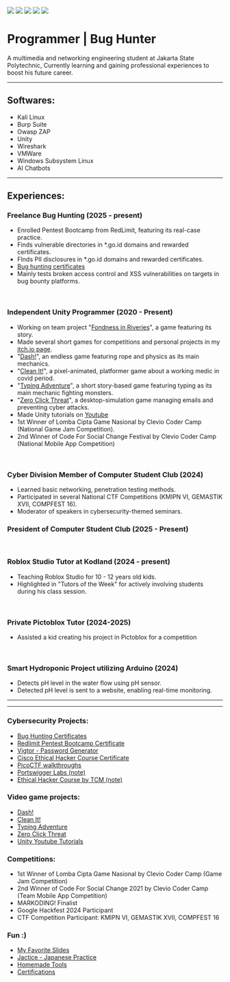 <a href="https://linkedin.com/in/chandra-tritaqwa-ramadhan"><img src="https://img.shields.io/badge/-LinkedIn-0072b1?&style=for-the-badge&logo=linkedin&logoColor=white" /></a>
<a href="https://youtube.com/lolpotch"><img src="https://img.shields.io/badge/-YouTube-FF0000?&style=for-the-badge&logo=youtube&logoColor=white" /></a>
<a href="https://instagram.com/lolpotch"><img src="https://img.shields.io/badge/-Instagram-E4405F?&style=for-the-badge&logo=instagram&logoColor=white" /></a>
<a href="https://github.com/lolpotch"><img src="https://img.shields.io/badge/-GitHub-181717?style=for-the-badge&logo=GitHub&logoColor=white" /></a>
<a href="https://lolpotch.itch.io"><img src="https://img.shields.io/badge/-itch.io-FA5C5C?style=for-the-badge&logo=itch.io&logoColor=white" /></a><br>

# Programmer | Bug Hunter
A multimedia and networking engineering student at Jakarta State Polytechnic, Currently learning and gaining professional experiences to boost his future career.

---

## Softwares:
- Kali Linux
- Burp Suite
- Owasp ZAP
- Unity
- Wireshark
- VMWare
- Windows Subsystem Linux
- AI Chatbots
----

## Experiences:
### Freelance Bug Hunting (2025 - present)
- Enrolled Pentest Bootcamp from RedLimit, featuring its real-case practice.
- Finds vulnerable directories in *.go.id domains and rewarded certificates.
- FInds PII disclosures in *.go.id domains and rewarded certificates.
- [Bug hunting certificates](https://www.linkedin.com/in/chandra-tritaqwa-ramadhan/recent-activity/documents/)
- Mainly tests broken access control and XSS vulnerabilities on targets in bug bounty platforms.
<br>

### Independent Unity Programmer (2020 - Present)
- Working on team project "[Fondness in Riveries](https://github.com/rifkisetiawan0101/Fondness-In-Riveries)", a game featuring its story.
- Made several short games for competitions and personal projects in my [itch.io page](https://lolpotch.itch.io/).
- "[Dash!](https://lolpotch.itch.io/dash)", an endless game featuring rope and physics as its main mechanics.
- "[Clean It!](https://lolpotch.itch.io/clean-it)", a pixel-animated, platformer game about a working medic in covid period.
- "[Typing Adventure](https://lolpotch.itch.io/typing-adventure)", a short story-based game featuring typing as its main mechanic fighting monsters.
- "[Zero Click Threat](https://lolpotch.itch.io/zero-click-threat)", a desktop-simulation game managing emails and preventing cyber attacks.
- Made Unity tutorials on [Youtube](https://www.youtube.com/playlist?list=PLj8QP2AecOrRF9quEOtF7EuQU6pVwovjQ)
- 1st Winner of Lomba Cipta Game Nasional by Clevio Coder Camp (National Game Jam Competition).
- 2nd Winner of Code For Social Change Festival by Clevio Coder Camp (National Mobile App Competition)
<br>

### Cyber Division Member of Computer Student Club (2024)
- Learned basic networking, penetration testing methods.
- Participated in several National CTF Competitions (KMIPN VI, GEMASTIK XVII, COMPFEST 16).
- Moderator of speakers in cybersecurity-themed seminars.
### President of Computer Student Club (2025 - Present)
<br>

### Roblox Studio Tutor at Kodland (2024 - present)
- Teaching Roblox Studio for 10 - 12 years old kids.
- Highlighted in "Tutors of the Week" for actively involving students during his class session.
<br>

### Private Pictoblox Tutor (2024-2025)
- Assisted a kid creating his project in Pictoblox for a competition 
<br>

### Smart Hydroponic Project utilizing Arduino (2024)
- Detects pH level in the water flow using pH sensor.
- Detected pH level is sent to a website, enabling real-time monitoring.

----------------
----------------

### Cybersecurity Projects:
- [Bug Hunting Certificates](https://www.linkedin.com/in/chandra-tritaqwa-ramadhan/recent-activity/documents/)
- [Redlimit Pentest Bootcamp Certificate](https://www.linkedin.com/in/chandra-tritaqwa-ramadhan/recent-activity/documents/)
- [Vigtor - Password Generator](https://github.com/Lolpotch/vigenere-cipher)
- [Cisco Ethical Hacker Course Certificate](https://www.credly.com/badges/2fb9d430-e2ad-4f0a-82fb-7cceca54f414/public_url)
- [PicoCTF walkthroughs](https://www.youtube.com/playlist?list=PLj8QP2AecOrTgQdxJ6rQ3hhjnMboQGR4W)
- [Portswigger Labs (note)](https://github.com/Lolpotch/keepnote-portswigger-labs)
- [Ethical Hacker Course by TCM (note)](https://github.com/Lolpotch/keepnote-cisco-ethical-hacker)

### Video game projects:
- [Dash!](https://lolpotch.itch.io/dash)
- [Clean It!](https://lolpotch.itch.io/clean-it)
- [Typing Adventure](https://lolpotch.itch.io/typing-adventure)
- [Zero Click Threat](https://lolpotch.itch.io/zero-click-threat)
- [Unity Youtube Tutorials](https://www.youtube.com/playlist?list=PLj8QP2AecOrRF9quEOtF7EuQU6pVwovjQ)

### Competitions:
- 1st Winner of Lomba Cipta Game Nasional by Clevio Coder Camp (Game Jam Competition)
- 2nd Winner of Code For Social Change 2021 by Clevio Coder Camp (Team Mobile App Competition)
- MARKODING! Finalist
- Google Hackfest 2024 Participant
- CTF Competition Participant: KMIPN VI, GEMASTIK XVII, COMPFEST 16

### Fun :)
- [My Favorite Slides](https://github.com/Lolpotch/my-favorite-slides)
- [Jactice - Japanese Practice](https://lolpotch.github.io/jactice/)
- [Homemade Tools](https://github.com/Lolpotch/homemade-tools)
- [Certifications](https://www.linkedin.com/in/chandra-tritaqwa-ramadhan/details/certifications/)
